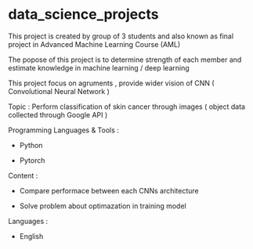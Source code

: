 # data_science_projects
This project is created by group of 3 students and also known as final project in Advanced Machine Learning Course (AML)

The popose of this project is to determine strength of each member and estimate knowledge in machine learning / deep learning 

This project focus on agruments , provide wider vision of CNN ( Convolutional Neural Network )

Topic : Perform classification of skin cancer through images ( object data collected through Google API )

Programming Languages & Tools :

- Python

- Pytorch

Content :

- Compare performace between each CNNs architecture

- Solve problem about optimazation in training model 

Languages :

- English

